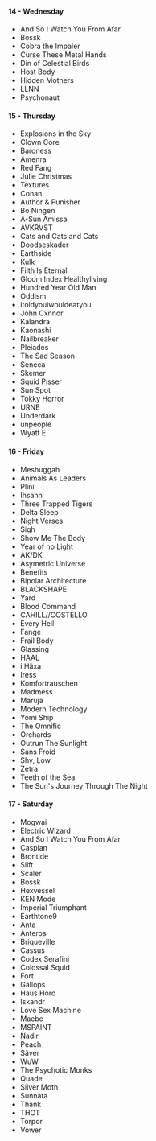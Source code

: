 #### 14 - Wednesday
* And So I Watch You From Afar
* Bossk
* Cobra the Impaler
* Curse These Metal Hands
* Din of Celestial Birds
* Host Body
* Hidden Mothers
* LLNN
* Psychonaut


#### 15 - Thursday
* Explosions in the Sky
* Clown Core
* Baroness
* Amenra
* Red Fang
* Julie Christmas
* Textures
* Conan
* Author & Punisher
* Bo Ningen
* A-Sun Amissa
* AVKRVST
* Cats and Cats and Cats
* Doodseskader
* Earthside
* Kulk
* Filth Is Eternal
* Gloom Index Healthyliving
* Hundred Year Old Man
* Oddism
* itoldyouiwouldeatyou
* John Cxnnor
* Kalandra
* Kaonashi
* Nailbreaker
* Pleiades
* The Sad Season
* Seneca
* Skemer
* Squid Pisser
* Sun Spot
* Tokky Horror
* URNE
* Underdark
* unpeople
* Wyatt E.

#### 16 - Friday
* Meshuggah
* Animals As Leaders
* Plini
* Ihsahn
* Three Trapped Tigers
* Delta Sleep
* Night Verses
* Sigh
* Show Me The Body
* Year of no Light
* AK/DK
* Asymetric Universe
* Benefits
* Bipolar Architecture
* BLACKSHAPE
* Yard
* Blood Command
* CAHILL//COSTELLO
* Every Hell
* Fange
* Frail Body
* Glassing
* HAAL
* i Häxa
* Iress
* Komfortrauschen
* Madmess
* Maruja
* Modern Technology
* Yomi Ship
* The Omnific
* Orchards
* Outrun The Sunlight
* Sans Froid
* Shy, Low
* Zetra
* Teeth of the Sea
* The Sun's Journey Through The Night

#### 17 - Saturday
* Mogwai
* Electric Wizard
* And So I Watch You From Afar
* Caspian
* Brontide
* Slift
* Scaler
* Bossk
* Hexvessel
* KEN Mode
* Imperial Triumphant
* Earthtone9
* Anta
* Ànteros
* Briqueville
* Cassus
* Codex Serafini
* Colossal Squid
* Fort
* Gallops
* Haus Horo
* Iskandr
* Love Sex Machine
* Maebe
* MSPAINT
* Nadir
* Peach
* Sâver
* WuW
* The Psychotic Monks
* Quade
* Silver Moth
* Sunnata
* Thank
* THOT
* Torpor
* Vower
